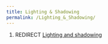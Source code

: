 ```yaml
---
title: Lighting & Shadowing
permalink: /Lighting_&_Shadowing/
---
```


1.  REDIRECT [Lighting and shadowing](Lighting_and_shadowing "wikilink")
